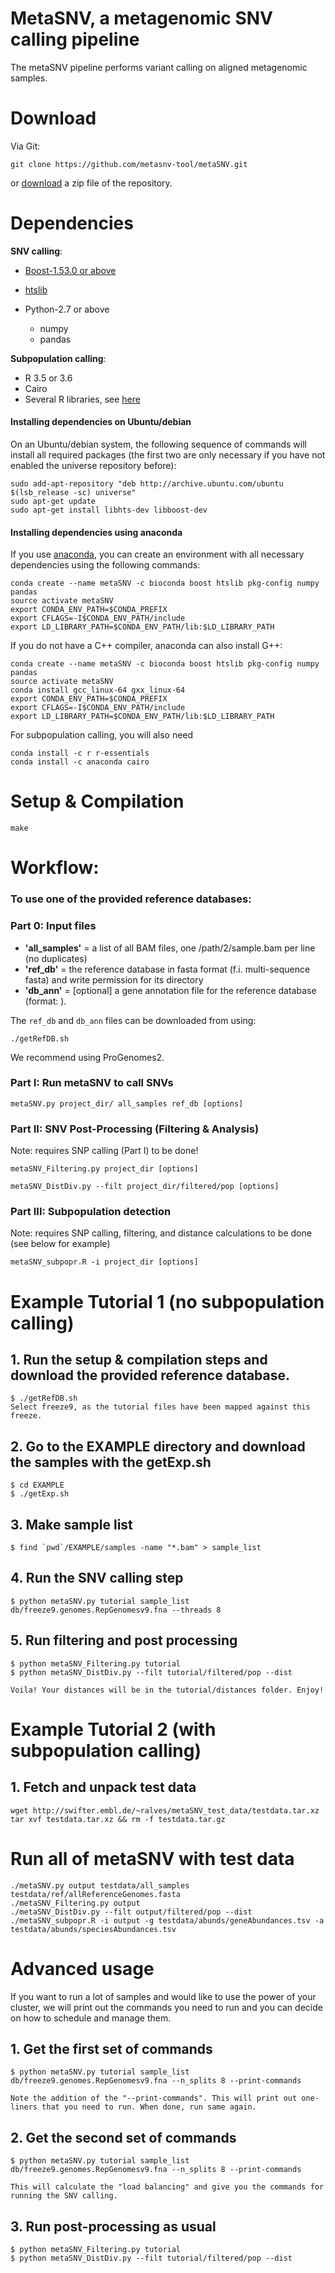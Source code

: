 # MetaSNV, a metagenomic SNV calling pipeline


The metaSNV pipeline performs variant calling on aligned metagenomic samples.


Download
========

Via Git:

    git clone https://github.com/metasnv-tool/metaSNV.git
    
or [download](https://git.embl.de/metasnv-tool/metaSNV/repository/archive.zip?ref=master) a zip file of the repository.

Dependencies
============

**SNV calling**:

* [Boost-1.53.0 or above](http://www.boost.org/users/download/)

* [htslib](http://www.htslib.org/)
 
* Python-2.7 or above
    * numpy
    * pandas

**Subpopulation calling**:

* R 3.5 or 3.6 [](https://www.r-project.org/)
* Cairo [](http://cairographics.org/)
* Several R libraries, see [here](src/subpopr/R/installOrLoadPackages.R)


#### Installing dependencies on Ubuntu/debian

On an Ubuntu/debian system, the following sequence of commands will install all
required packages (the first two are only necessary if you have not enabled the
universe repository before):


    sudo add-apt-repository "deb http://archive.ubuntu.com/ubuntu $(lsb_release -sc) universe"
    sudo apt-get update
    sudo apt-get install libhts-dev libboost-dev

#### Installing dependencies using anaconda

If you use [anaconda](https://www.anaconda.com/products/individual), you can create an
environment with all necessary dependencies using the following commands:

    conda create --name metaSNV -c bioconda boost htslib pkg-config numpy pandas
    source activate metaSNV
    export CONDA_ENV_PATH=$CONDA_PREFIX
    export CFLAGS=-I$CONDA_ENV_PATH/include
    export LD_LIBRARY_PATH=$CONDA_ENV_PATH/lib:$LD_LIBRARY_PATH

If you do not have a C++ compiler, anaconda can also install G++:

    conda create --name metaSNV -c bioconda boost htslib pkg-config numpy pandas
    source activate metaSNV
    conda install gcc_linux-64 gxx_linux-64 
    export CONDA_ENV_PATH=$CONDA_PREFIX
    export CFLAGS=-I$CONDA_ENV_PATH/include
    export LD_LIBRARY_PATH=$CONDA_ENV_PATH/lib:$LD_LIBRARY_PATH

For subpopulation calling, you will also need

    conda install -c r r-essentials
    conda install -c anaconda cairo

Setup & Compilation
===================

    make

Workflow:
=========

### To use one of the provided reference databases:

### Part 0: Input files

* **'all\_samples'**  = a list of all BAM files, one /path/2/sample.bam per line (no duplicates)
* **'ref\_db'**       = the reference database in fasta format (f.i. multi-sequence fasta) and write permission for its directory
* **'db\_ann'**       = [optional] a gene annotation file for the reference database (format: ).

The `ref_db` and `db_ann` files can be downloaded from using:

    ./getRefDB.sh

We recommend using ProGenomes2.


### Part I: Run metaSNV to call SNVs



    metaSNV.py project_dir/ all_samples ref_db [options]

### Part II: SNV Post-Processing (Filtering & Analysis)

Note: requires SNP calling (Part I) to be done!

    metaSNV_Filtering.py project_dir [options]
    
    metaSNV_DistDiv.py --filt project_dir/filtered/pop [options]

### Part III: Subpopulation detection

Note: requires SNP calling, filtering, and distance calculations to be done (see below for example)

    metaSNV_subpopr.R -i project_dir [options]



Example Tutorial 1 (no subpopulation calling)
===================

## 1. Run the setup & compilation steps and download the provided reference database. 

    $ ./getRefDB.sh
    Select freeze9, as the tutorial files have been mapped against this freeze. 

## 2. Go to the EXAMPLE directory and download the samples with the getExp.sh

    $ cd EXAMPLE
    $ ./getExp.sh

## 3. Make sample list

    $ find `pwd`/EXAMPLE/samples -name "*.bam" > sample_list

## 4. Run the SNV calling step

    $ python metaSNV.py tutorial sample_list db/freeze9.genomes.RepGenomesv9.fna --threads 8

## 5. Run filtering and post processing

    $ python metaSNV_Filtering.py tutorial 
    $ python metaSNV_DistDiv.py --filt tutorial/filtered/pop --dist
    
    Voila! Your distances will be in the tutorial/distances folder. Enjoy!




Example Tutorial 2 (with subpopulation calling)
===================

## 1. Fetch and unpack test data

    wget http://swifter.embl.de/~ralves/metaSNV_test_data/testdata.tar.xz
    tar xvf testdata.tar.xz && rm -f testdata.tar.gz

# Run all of metaSNV with test data

    ./metaSNV.py output testdata/all_samples testdata/ref/allReferenceGenomes.fasta
    ./metaSNV_Filtering.py output
    ./metaSNV_DistDiv.py --filt output/filtered/pop --dist
    ./metaSNV_subpopr.R -i output -g testdata/abunds/geneAbundances.tsv -a testdata/abunds/speciesAbundances.tsv


Advanced usage 
==================================

If you want to run a lot of samples and would like to use the power of your cluster, we will print out the commands you need to
run and you can decide on how to schedule and manage them.

## 1. Get the first set of commands
    
    $ python metaSNV.py tutorial sample_list db/freeze9.genomes.RepGenomesv9.fna --n_splits 8 --print-commands
    
    Note the addition of the "--print-commands". This will print out one-liners that you need to run. When done, run same again.

## 2. Get the second set of commands
 
    $ python metaSNV.py tutorial sample_list db/freeze9.genomes.RepGenomesv9.fna --n_splits 8 --print-commands
    
    This will calculate the "load balancing" and give you the commands for running the SNV calling.
    
## 3. Run post-processing as usual

    $ python metaSNV_Filtering.py tutorial 
    $ python metaSNV_DistDiv.py --filt tutorial/filtered/pop --dist

